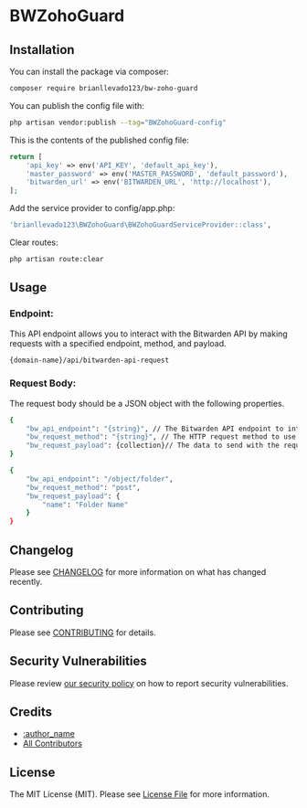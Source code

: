 # BWZohoGuard

## Installation

You can install the package via composer:

```bash
composer require brianllevado123/bw-zoho-guard
```

You can publish the config file with:

```bash
php artisan vendor:publish --tag="BWZohoGuard-config"
```

This is the contents of the published config file:

```php
return [
    'api_key' => env('API_KEY', 'default_api_key'),
    'master_password' => env('MASTER_PASSWORD', 'default_password'),
    'bitwarden_url' => env('BITWARDEN_URL', 'http://localhost'),
];
```

Add the service provider to config/app.php:

```bash
'brianllevado123\BWZohoGuard\BWZohoGuardServiceProvider::class',
```

Clear routes:

```bash
php artisan route:clear
```

## Usage

### Endpoint:
This API endpoint allows you to interact with the Bitwarden API by making requests with a specified endpoint, method, and payload.

```bash
{domain-name}/api/bitwarden-api-request
```


### Request Body:
The request body should be a JSON object with the following properties.

```bash
{
    "bw_api_endpoint": "{string}", // The Bitwarden API endpoint to interact with. Example: "/object/folder"
    "bw_request_method": "{string}", // The HTTP request method to use. Example: "post", "get", "put", "delete"
    "bw_request_payload": {collection}// The data to send with the request
}
```
```bash
{
    "bw_api_endpoint": "/object/folder",
    "bw_request_method": "post",
    "bw_request_payload": {
        "name": "Folder Name"
    }
}
```

## Changelog

Please see [CHANGELOG](CHANGELOG.md) for more information on what has changed recently.

## Contributing

Please see [CONTRIBUTING](CONTRIBUTING.md) for details.

## Security Vulnerabilities

Please review [our security policy](../../security/policy) on how to report security vulnerabilities.

## Credits

- [:author_name](https://github.com/brianllevado123)
- [All Contributors](../../contributors)

## License

The MIT License (MIT). Please see [License File](LICENSE.md) for more information.
